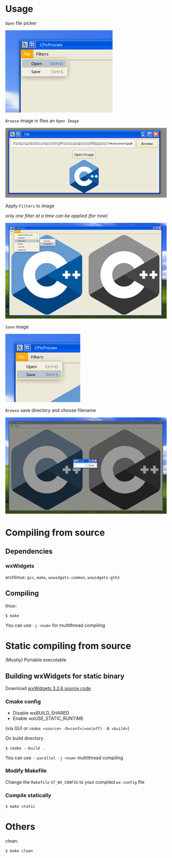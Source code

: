 # Usage

`Open` file picker

![usage1](resources/screenshots/usage1.png)

`Browse` image in files an `Open Image`

![usage2](resources/screenshots/usage2.png)

Apply `Filters` to image

*only one filter at a time can be applied (for now)*

![usage3](resources/screenshots/usage3.png)

`Save` image

![usage4](resources/screenshots/usage4.png)

`Browse` save directory and choose filename

![alt text](resources/screenshots/usage5.png)

# Compiling from source

## Dependencies

### wxWidgets

archlinux:
  `gcc`,
  `make`,
  `wxwidgets-common`,
  `wxwidgets-gtk3`

## Compiling

linux:
```
$ make
```
You can use `-j <num>` for multithread compiling


# Static compiling from source
(Mostly) Portable executable

## Building wxWidgets for static binary

Download [wxWidgets 3.2.6 source code](https://github.com/wxWidgets/wxWidgets/releases/tag/v3.2.6)

### Cmake config
- Disable wxBUILD_SHARED
- Enable wxUSE_STATIC_RUNTIME

(via GUI or 
  `cmake <source> -D<conf>(=on|off) -B <build>`)

On build directory
```
$ cmake --build .
```
You can use `--parallel -j <num>` multithread compiling

### Modify Makefile
Change the `Makefile` `ST_WX_CONFIG` to your compiled
`wx-config` file

### Compile statically
```
$ make static
```


# Others

clean:
```
$ make clean
```